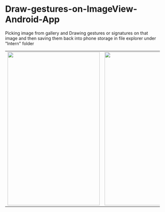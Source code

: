 # Draw-gestures-on-ImageView-Android-App
Picking image from gallery and Drawing gestures or signatures on that image and then saving them back into phone storage in file explorer under "Intern" folder
<table>

  <tr>
    <td><img src="https://user-images.githubusercontent.com/60043003/99883871-0e120580-2c50-11eb-85bf-f2bae9149bfd.jpeg" width=300 height=500></td>
    <td><img src="https://user-images.githubusercontent.com/60043003/99883874-1407e680-2c50-11eb-9c1b-7a5de234f29e.jpeg" width=300 height=500></td>
   

  </tr>
 </table>
